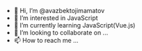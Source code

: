 - 👋 Hi, I’m @avazbektojimamatov
- 👀 I’m interested in JavaScript
- 🌱 I’m currently learning JavaScript(Vue.js)
- 💞️ I’m looking to collaborate on ...
- 📫 How to reach me ...

<!---
avazbektojimamatov/avazbektojimamatov is a ✨ special ✨ repository because its `README.md` (this file) appears on your GitHub profile.
You can click the Preview link to take a look at your changes.
--->
